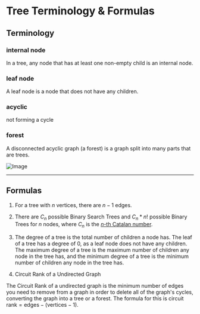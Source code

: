 # Tree Terminology & Formulas

## Terminology

### internal node

In a tree, any node that has at least one non-empty child is an internal node.

### leaf node

A leaf node is a node that does not have any children.

### acyclic

not forming a cycle

### forest

A disconnected acyclic graph (a forest) is a graph split into many parts that are trees.

![Image](https://www.tutorialspoint.com/graph_theory/images/forest.jpg)

---

## Formulas

1. For a tree with $n$ vertices, there are $n - 1$ edges.

2. There are $C_n$ possible Binary Search Trees and $C_n * n!$ possible Binary Trees for $n$ nodes, where $C_n$ is the [$n$-th Catalan number](https://www.geeksforgeeks.org/total-number-of-possible-binary-search-trees-with-n-keys/).

3. The degree of a tree is the total number of children a node has. The leaf of a tree has a degree of 0, as a leaf node does not have any children. The maximum degree of a tree is the maximum number of children any node in the tree has, and the minimum degree of a tree is the minimum number of children any node in the tree has.

4. Circuit Rank of a Undirected Graph

The Circuit Rank of a undirected graph is the minimum number of edges you need to remove from a graph in order to delete all of the graph's cycles, converting the graph into a tree or a forest. The formula for this is $\text{circuit rank} = \text{edges} - (\text{vertices} - 1)$.
